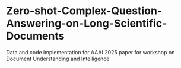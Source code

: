 # Zero-shot-Complex-Question-Answering-on-Long-Scientific-Documents
Data and code implementation for AAAI 2025 paper for workshop on Document Understanding and Intelligence
